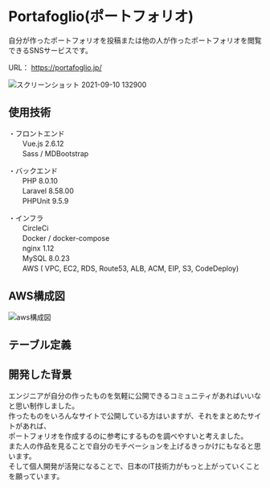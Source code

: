 # Portafoglio(ポートフォリオ)
自分が作ったポートフォリオを投稿または他の人が作ったポートフォリオを閲覧できるSNSサービスです。

URL： https://portafoglio.jp/

![スクリーンショット 2021-09-10 132900](https://user-images.githubusercontent.com/53368968/132800451-775b3324-04f5-41a4-b6a4-a0358d8a31d3.png)

## 使用技術
・フロントエンド  
　　Vue.js 2.6.12  
　　Sass / MDBootstrap  

・バックエンド  
　　PHP 8.0.10  
　　Laravel 8.58.00  
　　PHPUnit 9.5.9  

・インフラ  
　　CircleCi  
　　Docker / docker-compose  
　　nginx 1.12  
　　MySQL 8.0.23  
　　AWS ( VPC, EC2, RDS, Route53, ALB, ACM, EIP, S3, CodeDeploy)
  
## AWS構成図
<img width="" alt="aws構成図" src="https://user-images.githubusercontent.com/53368968/132815910-9359b60a-79ab-4a2c-aedf-6ff551558cdd.png">

## テーブル定義


## 開発した背景
エンジニアが自分の作ったものを気軽に公開できるコミュニティがあればいいなと思い制作しました。  
作ったものをいろんなサイトで公開している方はいますが、それをまとめたサイトがあれば、  
ポートフォリオを作成するのに参考にするものを調べやすいと考えました。  
また人の作品を見ることで自分のモチベーションを上げるきっかけにもなると思います。  
そして個人開発が活発になることで、日本のIT技術力がもっと上がっていくことを願っています。
